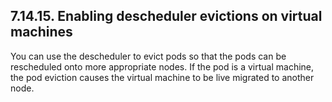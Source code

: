 ## 7.14.15. Enabling descheduler evictions on virtual machines

You can use the descheduler to evict pods so that the pods can be rescheduled onto more appropriate nodes. If the pod is a virtual machine, the pod eviction causes the virtual machine to be live migrated to another node.

